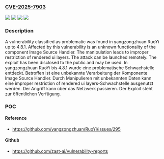 ### [CVE-2025-7903](https://cve.mitre.org/cgi-bin/cvename.cgi?name=CVE-2025-7903)
![](https://img.shields.io/static/v1?label=Product&message=RuoYi&color=blue)
![](https://img.shields.io/static/v1?label=Version&message=4.8.0%20&color=brightgreen)
![](https://img.shields.io/static/v1?label=Version&message=4.8.1%20&color=brightgreen)
![](https://img.shields.io/static/v1?label=Vulnerability&message=Improper%20Restriction%20of%20Rendered%20UI%20Layers&color=brightgreen)

### Description

A vulnerability classified as problematic was found in yangzongzhuan RuoYi up to 4.8.1. Affected by this vulnerability is an unknown functionality of the component Image Source Handler. The manipulation leads to improper restriction of rendered ui layers. The attack can be launched remotely. The exploit has been disclosed to the public and may be used.
In yangzongzhuan RuoYi bis 4.8.1 wurde eine problematische Schwachstelle entdeckt. Betroffen ist eine unbekannte Verarbeitung der Komponente Image Source Handler. Durch Manipulieren mit unbekannten Daten kann eine improper restriction of rendered ui layers-Schwachstelle ausgenutzt werden. Der Angriff kann über das Netzwerk passieren. Der Exploit steht zur öffentlichen Verfügung.

### POC

#### Reference
- https://github.com/yangzongzhuan/RuoYi/issues/295

#### Github
- https://github.com/zast-ai/vulnerability-reports

